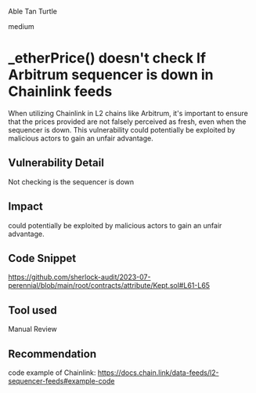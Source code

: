 Able Tan Turtle

medium

# _etherPrice() doesn't check If Arbitrum sequencer is down in Chainlink feeds
When utilizing Chainlink in L2 chains like Arbitrum, it's important to ensure that the prices provided are not falsely perceived as fresh, even when the sequencer is down. This vulnerability could potentially be exploited by malicious actors to gain an unfair advantage.
## Vulnerability Detail
Not checking is the sequencer is down

## Impact
could potentially be exploited by malicious actors to gain an unfair advantage.

## Code Snippet
https://github.com/sherlock-audit/2023-07-perennial/blob/main/root/contracts/attribute/Kept.sol#L61-L65
## Tool used

Manual Review

## Recommendation
code example of Chainlink:
https://docs.chain.link/data-feeds/l2-sequencer-feeds#example-code